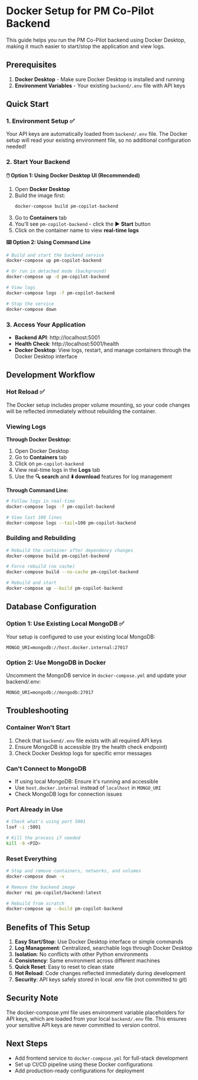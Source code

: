 # Docker Setup for PM Co-Pilot Backend

This guide helps you run the PM Co-Pilot backend using Docker Desktop, making it much easier to start/stop the application and view logs.

## Prerequisites

1. **Docker Desktop** - Make sure Docker Desktop is installed and running
2. **Environment Variables** - Your existing `backend/.env` file with API keys

## Quick Start

### 1. Environment Setup ✅

Your API keys are automatically loaded from `backend/.env` file. The Docker setup will read your existing environment file, so no additional configuration needed!

### 2. Start Your Backend

**🖱️ Option 1: Using Docker Desktop UI (Recommended)**

1. Open **Docker Desktop**
2. Build the image first:
   ```bash
   docker-compose build pm-copilot-backend
   ```
3. Go to **Containers** tab
4. You'll see `pm-copilot-backend` - click the **▶️ Start** button
5. Click on the container name to view **real-time logs**

**⌨️ Option 2: Using Command Line**

```bash
# Build and start the backend service
docker-compose up pm-copilot-backend

# Or run in detached mode (background)  
docker-compose up -d pm-copilot-backend

# View logs
docker-compose logs -f pm-copilot-backend

# Stop the service
docker-compose down
```

### 3. Access Your Application

- **Backend API**: http://localhost:5001
- **Health Check**: http://localhost:5001/health
- **Docker Desktop**: View logs, restart, and manage containers through the Docker Desktop interface

## Development Workflow

### Hot Reload ✅

The Docker setup includes proper volume mounting, so your code changes will be reflected immediately without rebuilding the container.

### Viewing Logs

**Through Docker Desktop:**
1. Open Docker Desktop
2. Go to **Containers** tab
3. Click on `pm-copilot-backend`
4. View real-time logs in the **Logs** tab
5. Use the **🔍 search** and **⬇️ download** features for log management

**Through Command Line:**
```bash
# Follow logs in real-time
docker-compose logs -f pm-copilot-backend

# View last 100 lines
docker-compose logs --tail=100 pm-copilot-backend
```

### Building and Rebuilding

```bash
# Rebuild the container after dependency changes
docker-compose build pm-copilot-backend

# Force rebuild (no cache)
docker-compose build --no-cache pm-copilot-backend

# Rebuild and start
docker-compose up --build pm-copilot-backend
```

## Database Configuration

### Option 1: Use Existing Local MongoDB ✅
Your setup is configured to use your existing local MongoDB:
```
MONGO_URI=mongodb://host.docker.internal:27017
```

### Option 2: Use MongoDB in Docker
Uncomment the MongoDB service in `docker-compose.yml` and update your backend/.env:
```
MONGO_URI=mongodb://mongodb:27017
```

## Troubleshooting

### Container Won't Start
1. Check that `backend/.env` file exists with all required API keys
2. Ensure MongoDB is accessible (try the health check endpoint)
3. Check Docker Desktop logs for specific error messages

### Can't Connect to MongoDB
- If using local MongoDB: Ensure it's running and accessible
- Use `host.docker.internal` instead of `localhost` in `MONGO_URI`
- Check MongoDB logs for connection issues

### Port Already in Use
```bash
# Check what's using port 5001
lsof -i :5001

# Kill the process if needed
kill -9 <PID>
```

### Reset Everything
```bash
# Stop and remove containers, networks, and volumes
docker-compose down -v

# Remove the backend image
docker rmi pm-copilot/backend:latest

# Rebuild from scratch
docker-compose up --build pm-copilot-backend
```

## Benefits of This Setup

1. **Easy Start/Stop**: Use Docker Desktop interface or simple commands
2. **Log Management**: Centralized, searchable logs through Docker Desktop
3. **Isolation**: No conflicts with other Python environments
4. **Consistency**: Same environment across different machines
5. **Quick Reset**: Easy to reset to clean state
6. **Hot Reload**: Code changes reflected immediately during development
7. **Security**: API keys safely stored in local .env file (not committed to git)

## Security Note

The docker-compose.yml file uses environment variable placeholders for API keys, which are loaded from your local `backend/.env` file. This ensures your sensitive API keys are never committed to version control.

## Next Steps

- Add frontend service to `docker-compose.yml` for full-stack development
- Set up CI/CD pipeline using these Docker configurations
- Add production-ready configurations for deployment
